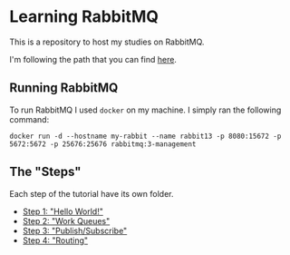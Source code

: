 # Learning RabbitMQ

This is a repository to host my studies on RabbitMQ.

I'm following the path that you can find [here](https://www.rabbitmq.com/getstarted.html).

## Running RabbitMQ

To run RabbitMQ I used `docker` on my machine.
I simply ran the following command:
```
docker run -d --hostname my-rabbit --name rabbit13 -p 8080:15672 -p 5672:5672 -p 25676:25676 rabbitmq:3-management
```

## The "Steps"

Each step of the tutorial have its own folder.
- [Step 1: "Hello World!"](Step1/)
- [Step 2: "Work Queues"](Step2/)
- [Step 3: "Publish/Subscribe"](/Step3/)
- [Step 4: "Routing"](/Step4/)